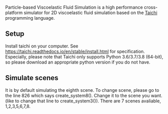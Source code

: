 Particle-based Viscoelastic Fluid Simulation is a high performance cross-platform simulator for 2D viscoelastic fluid simulation based on the [Taichi](https://github.com/taichi-dev/taichi) programming language.

## Setup
Install taichi on your computer. See https://taichi.readthedocs.io/en/stable/install.html for specification.
Especially, please note that Taichi only supports Python 3.6/3.7/3.8 (64-bit), so please download an appropriate python version if you do not have.

## Simulate scenes
It is by default simulating the eighth scene. To change scene, please go to the line 826 which says create_system8(). Change it to the scene you want. (like to change that line to create_system3()). There are 7 scenes avaliable, 1,2,3,5,6,7,8.
